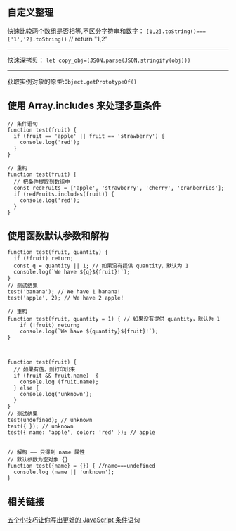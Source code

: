 ## 自定义整理

快速比较两个数组是否相等,不区分字符串和数字：
`[1,2].toString()===['1','2].toString()` // return "1,2"

***
快速深拷贝：
`let copy_obj=(JSON.parse(JSON.stringify(obj)))`

***
获取实例对象的原型:`Object.getPrototypeOf()`

## 使用 Array.includes 来处理多重条件

```
// 条件语句
function test(fruit) {
  if (fruit == 'apple' || fruit == 'strawberry') {
    console.log('red');
  }
}

// 重构
function test(fruit) {
  // 把条件提取到数组中
  const redFruits = ['apple', 'strawberry', 'cherry', 'cranberries'];
  if (redFruits.includes(fruit)) {
    console.log('red');
  }
}
```


## 使用函数默认参数和解构
```
function test(fruit, quantity) {
  if (!fruit) return;
  const q = quantity || 1; // 如果没有提供 quantity，默认为 1
  console.log(`We have ${q}${fruit}!`);
}
// 测试结果
test('banana'); // We have 1 banana!
test('apple', 2); // We have 2 apple!

// 重构
function test(fruit, quantity = 1) { // 如果没有提供 quantity，默认为 1
    if (!fruit) return;
    console.log(`We have ${quantity}${fruit}!`);
}



function test(fruit) {
  // 如果有值，则打印出来
  if (fruit && fruit.name)  {
    console.log (fruit.name);
  } else {
    console.log('unknown');
  }
}
// 测试结果
test(undefined); // unknown
test({ }); // unknown
test({ name: 'apple', color: 'red' }); // apple


// 解构 —— 只得到 name 属性
// 默认参数为空对象 {}
function test({name} = {}) { //name===undefined
  console.log (name || 'unknown');
}
```



## 相关链接

[五个小技巧让你写出更好的 JavaScript 条件语句](https://mp.weixin.qq.com/s/k9W1uM4eJtcHRSsbW_KNqg)

